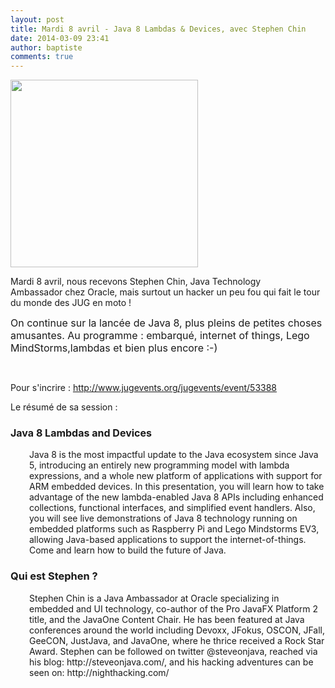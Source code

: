 ```yaml
---
layout: post
title: Mardi 8 avril - Java 8 Lambdas & Devices, avec Stephen Chin
date: 2014-03-09 23:41
author: baptiste
comments: true
---
```

<img class="alignright" alt="" src="http://www.jugevents.org/jugevents/bin/pictureSpeaker.bin?id=53389" width="300" height="300" />

Mardi 8 avril, nous recevons Stephen Chin, Java Technology Ambassador chez Oracle, mais surtout un hacker un peu fou qui fait le tour du monde des JUG en moto !

<span style="font-size: 16px;">On continue sur la lancée de Java 8, plus pleins de petites choses amusantes. Au programme : embarqué, internet of things, Lego MindStorms,lambdas et bien plus encore :-)</span>

&nbsp;

Pour s'incrire : <a href="http://www.jugevents.org/jugevents/event/53388" target="_blank">http://www.jugevents.org/jugevents/event/53388</a>

Le résumé de sa session :
<h3><span style="font-size: 16px;">Java 8 Lambdas and Devices</span></h3>
<p style="padding-left: 30px;">Java 8 is the most impactful update to the Java ecosystem since Java 5, introducing an entirely new programming model with lambda expressions, and a whole new platform of applications with support for ARM embedded devices. In this presentation, you will learn how to take advantage of the new lambda-enabled Java 8 APIs including enhanced collections, functional interfaces, and simplified event handlers. Also, you will see live demonstrations of Java 8 technology running on embedded platforms such as Raspberry Pi and Lego Mindstorms EV3, allowing Java-based applications to support the internet-of-things. Come and learn how to build the future of Java.</p>

<h3>Qui est Stephen ?</h3>
<p style="padding-left: 30px;">Stephen Chin is a Java Ambassador at Oracle specializing in embedded and UI technology, co-author of the Pro JavaFX Platform 2 title, and the JavaOne Content Chair. He has been featured at Java conferences around the world including Devoxx, JFokus, OSCON, JFall, GeeCON, JustJava, and JavaOne, where he thrice received a Rock Star Award. Stephen can be followed on twitter @steveonjava, reached via his blog: http://steveonjava.com/, and his hacking adventures can be seen on: http://nighthacking.com/</p>
